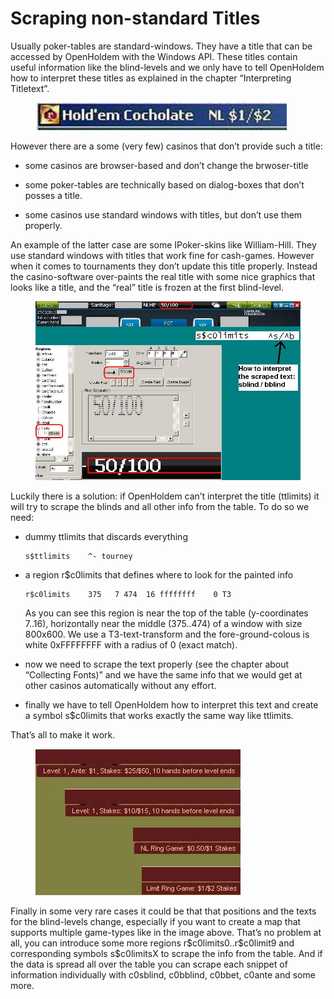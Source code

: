 # Scraping non-standard Titles

Usually poker-tables are standard-windows. They have a title that can be
accessed by OpenHoldem with the Windows API. These titles contain useful
information like the blind-levels and we only have to tell OpenHoldem
how to interpret these titles as explained in the chapter “Interpreting
Titletext”.

<figure>
<img src="images/openholdem/expert_tricks/title_scraping_old_888_standard.jpg" />
</figure>

However there are a some (very few) casinos that don’t provide such a
title:

- some casinos are browser-based and don’t change the brwoser-title

- some poker-tables are technically based on dialog-boxes that don’t
  posses a title.

- some casinos use standard windows with titles, but don’t use them
  properly.

An example of the latter case are some IPoker-skins like William-Hill.
They use standard windows with titles that work fine for cash-games.
However when it comes to tournaments they don’t update this title
properly. Instead the casino-software over-paints the real title with
some nice graphics that looks like a title, and the “real” title is
frozen at the first blind-level.

<figure>
<img src="images/openholdem/expert_tricks/title_scraping_william_hill.jpg" />
</figure>

Luckily there is a solution: if OpenHoldem can’t interpret the title
(ttlimits) it will try to scrape the blinds and all other info from the
table. To do so we need:

- dummy ttlimits that discards everything

      s$ttlimits    ^- tourney

- a region r\$c0limits that defines where to look for the painted info

      r$c0limits    375   7 474  16 ffffffff    0 T3

  As you can see this region is near the top of the table (y-coordinates
  7..16), horizontally near the middle (375..474) of a window with size
  800x600. We use a T3-text-transform and the fore-ground-colous is
  white 0xFFFFFFFF with a radius of 0 (exact match).

- now we need to scrape the text properly (see the chapter about
  “Collecting Fonts)” and we have the same info that we would get at
  other casinos automatically without any effort.

- finally we have to tell OpenHoldem how to interpret this text and
  create a symbol s\$c0limits that works exactly the same way like
  ttlimits.

That’s all to make it work.

<figure>
<img src="images/openholdem/expert_tricks/c0limits.jpg" />
</figure>

Finally in some very rare cases it could be that that positions and the
texts for the blind-levels change, especially if you want to create a
map that supports multiple game-types like in the image above. That’s no
problem at all, you can introduce some more regions
r\$c0limits0..r\$c0limit9 and corresponding symbols s\$c0limitsX to
scrape the info from the table. And if the data is spread all over the
table you can scrape each snippet of information individually with
c0sblind, c0bblind, c0bbet, c0ante and some more.

